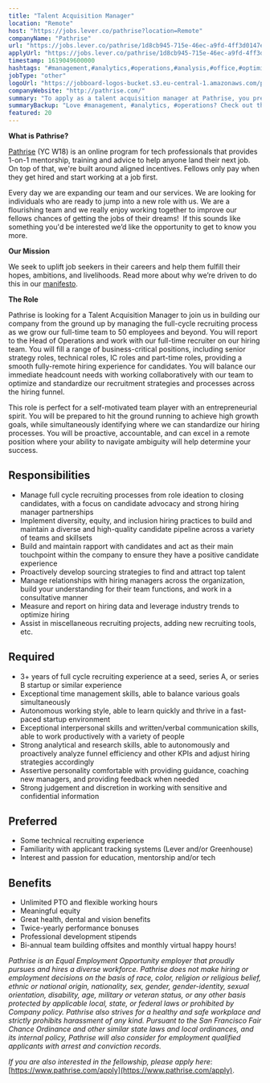 ```yaml
---
title: "Talent Acquisition Manager"
location: "Remote"
host: "https://jobs.lever.co/pathrise?location=Remote"
companyName: "Pathrise"
url: "https://jobs.lever.co/pathrise/1d8cb945-715e-46ec-a9fd-4ff3d0147ece"
applyUrl: "https://jobs.lever.co/pathrise/1d8cb945-715e-46ec-a9fd-4ff3d0147ece/apply"
timestamp: 1619049600000
hashtags: "#management,#analytics,#operations,#analysis,#office,#optimization"
jobType: "other"
logoUrl: "https://jobboard-logos-bucket.s3.eu-central-1.amazonaws.com/pathrise"
companyWebsite: "http://pathrise.com/"
summary: "To apply as a talent acquisition manager at Pathrise, you preferably need to have 3+ years of full cycle recruiting experience at a seed, series A, or series B startup or similar experience."
summaryBackup: "Love #management, #analytics, #operations? Check out this job post!"
featured: 20
---
```


**What is Pathrise?**

[Pathrise](https://www.pathrise.com/) (YC W18) is an online program for tech professionals that provides 1-on-1 mentorship, training and advice to help anyone land their next job. On top of that, we're built around aligned incentives. Fellows only pay when they get hired and start working at a job first.

Every day we are expanding our team and our services. We are looking for individuals who are ready to jump into a new role with us. We are a flourishing team and we really enjoy working together to improve our fellows chances of getting the jobs of their dreams!  If this sounds like something you'd be interested we’d like the opportunity to get to know you more.

**Our Mission**

We seek to uplift job seekers in their careers and help them fulfill their hopes, ambitions, and livelihoods. Read more about why we’re driven to do this in our [manifesto](https://www.pathrise.com/manifesto).

**The Role**

Pathrise is looking for a Talent Acquisition Manager to join us in building our company from the ground up by managing the full-cycle recruiting process as we grow our full-time team to 50 employees and beyond. You will report to the Head of Operations and work with our full-time recruiter on our hiring team. You will fill a range of business-critical positions, including senior strategy roles, technical roles, IC roles and part-time roles, providing a smooth fully-remote hiring experience for candidates. You will balance our immediate headcount needs with working collaboratively with our team to optimize and standardize our recruitment strategies and processes across the hiring funnel. 

This role is perfect for a self-motivated team player with an entrepreneurial spirit. You will be prepared to hit the ground running to achieve high growth goals, while simultaneously identifying where we can standardize our hiring processes. You will be proactive, accountable, and can excel in a remote position where your ability to navigate ambiguity will help determine your success. 

## Responsibilities

*   Manage full cycle recruiting processes from role ideation to closing candidates, with a focus on candidate advocacy and strong hiring manager partnerships
*   Implement diversity, equity, and inclusion hiring practices to build and maintain a diverse and high-quality candidate pipeline across a variety of teams and skillsets
*   Build and maintain rapport with candidates and act as their main touchpoint within the company to ensure they have a positive candidate experience 
*   Proactively develop sourcing strategies to find and attract top talent
*   Manage relationships with hiring managers across the organization, build your understanding for their team functions, and work in a consultative manner
*   Measure and report on hiring data and leverage industry trends to optimize hiring 
*   Assist in miscellaneous recruiting projects, adding new recruiting tools, etc.

## Required

*   3+ years of full cycle recruiting experience at a seed, series A, or series B startup or similar experience
*   Exceptional time management skills, able to balance various goals simultaneously
*   Autonomous working style, able to learn quickly and thrive in a fast-paced startup environment 
*   Exceptional interpersonal skills and written/verbal communication skills, able to work productively with a variety of people
*   Strong analytical and research skills, able to autonomously and proactively analyze funnel efficiency and other KPIs and adjust hiring strategies accordingly
*   Assertive personality comfortable with providing guidance, coaching new managers, and providing feedback when needed
*   Strong judgement and discretion in working with sensitive and confidential information

## Preferred

*   Some technical recruiting experience
*   Familiarity with applicant tracking systems (Lever and/or Greenhouse)
*   Interest and passion for education, mentorship and/or tech

## Benefits

*   Unlimited PTO and flexible working hours
*   Meaningful equity
*   Great health, dental and vision benefits
*   Twice-yearly performance bonuses
*   Professional development stipends
*   Bi-annual team building offsites and monthly virtual happy hours!

_Pathrise is an Equal Employment Opportunity employer that proudly pursues and hires a diverse workforce. Pathrise does not make hiring or employment decisions on the basis of race, color, religion or religious belief, ethnic or national origin, nationality, sex, gender, gender-identity, sexual orientation, disability, age, military or veteran status, or any other basis protected by applicable local, state, or federal laws or prohibited by Company policy. Pathrise also strives for a healthy and safe workplace and strictly prohibits harassment of any kind. Pursuant to the San Francisco Fair Chance Ordinance and other similar state laws and local ordinances, and its internal policy, Pathrise will also consider for employment qualified applicants with arrest and conviction records._

_If you are also interested in the fellowship, please apply here_: [https://www.pathrise.com/apply](https://www.pathrise.com/apply).
